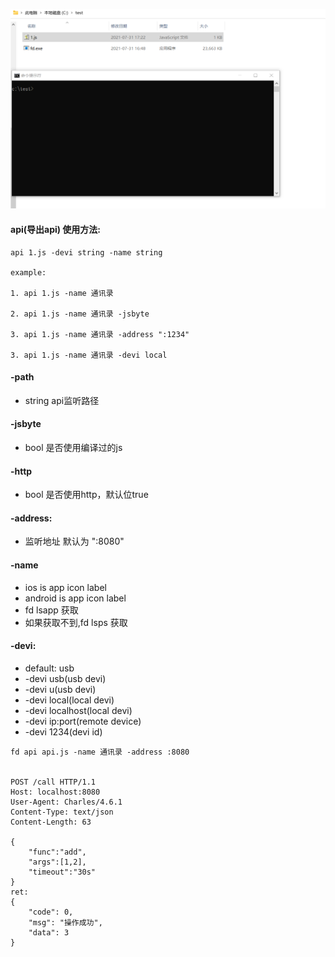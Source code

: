 ![](gif/api.webp)

#### api(导出api) 使用方法:
````
api 1.js -devi string -name string

example:

1. api 1.js -name 通讯录

2. api 1.js -name 通讯录 -jsbyte

3. api 1.js -name 通讯录 -address ":1234"

3. api 1.js -name 通讯录 -devi local

````

#### -path
- string api监听路径

#### -jsbyte
- bool 是否使用编译过的js

#### -http
- bool 是否使用http，默认位true

#### -address:
- 监听地址 默认为 ":8080"

#### -name
- ios is app icon label
- android is app icon label
- fd lsapp 获取
- 如果获取不到,fd lsps 获取

#### -devi:
- default: usb
- -devi usb(usb devi)
- -devi u(usb devi)
- -devi local(local devi)
- -devi localhost(local devi)
- -devi ip:port(remote device)
- -devi 1234(devi id)

```
fd api api.js -name 通讯录 -address :8080


POST /call HTTP/1.1
Host: localhost:8080
User-Agent: Charles/4.6.1
Content-Type: text/json
Content-Length: 63

{
    "func":"add",
    "args":[1,2],
    "timeout":"30s"
}
ret:
{
	"code": 0,
	"msg": "操作成功",
	"data": 3
}
```